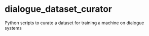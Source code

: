 # dialogue_dataset_curator
Python scripts to curate a dataset for training a machine on dialogue systems
